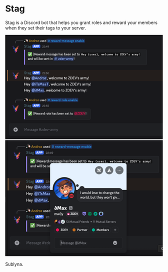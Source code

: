 # Stag

Stag is a Discord bot that helps you grant roles and reward your members when they set their tags to your server.

![demo](./assets/demo.png)
![tags](./assets/tags.png)

Sublyna.
